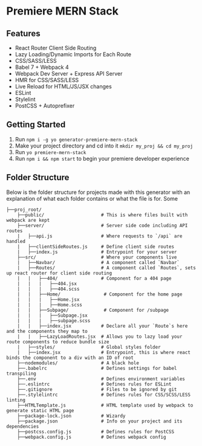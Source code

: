 # Premiere MERN Stack

## Features
- React Router Client Side Routing
- Lazy Loading/Dynamic Imports for Each Route
- CSS/SASS/LESS
- Babel 7 + Webpack 4
- Webpack Dev Server + Express API Server
- HMR for CSS/SASS/LESS
- Live Reload for HTML/JS/JSX changes
- ESLint
- Stylelint
- PostCSS + Autoprefixer

## Getting Started
1. Run `npm i -g yo generator-premiere-mern-stack`
2. Make your project directory and cd into it `mkdir my_proj && cd my_proj`
3. Run `yo premiere-mern-stack`
5. Run `npm i && npm start` to begin your premiere developer experience

## Folder Structure
Below is the folder structure for projects made with this generator with an explanation of what each folder contains or what the file is for. Some

```
├──proj_root/
    ├──public/                     # This is where files built with webpack are kept
    ├──server/                     # Server side code including API routes
    |   ├──api.js                  # Where requests to `/api` are handled
    |   ├──clientSideRoutes.js     # Define client side routes
    |   ├──index.js                # Entrypoint for your server
    ├──src/                        # Where your components live
    |   ├──Navbar/                 # A component called `Navbar`
    |   ├──Routes/                 # A component called `Routes`, sets up react router for client side routing
    |   |   ├──404/                # Component for a 404 page
    |   |   |   ├──404.jsx
    |   |   |   ├──404.scss
    |   |   ├──Home/                # Component for the home page
    |   |   |   ├──Home.jsx
    |   |   |   ├──Home.scss
    |   |   ├──Subpage/             # Component for /subpage
    |   |   |   ├──Subpage.jsx
    |   |   |   ├──subpage.scss
    |   |   ├──index.jsx           # Declare all your `Route`s here and the components they map to
    |   |   ├──LazyLoadRoutes.jsx  # Allows you to lazy load your route components to reduce bundle size
    |   ├──styles/                 # Global styles folder
    |   ├──index.jsx               # Entrypoint, this is where react binds the component to a div with an ID of root
    ├──nodemodules/                # A black hole
    ├──.babelrc                    # Defines settings for babel transpiling
    ├──.env                        # Defines environment variables
    ├──.eslintrc                   # Defines rules for ESLint
    ├──.gitignore                  # Files to be ignored by git
    ├──.stylelintrc                # Defines rules for CSS/SCSS/LESS linting
    ├──HTMLTemplate.js             # HTML template used by webpack to generate static HTML page
    ├──package-lock.json           # Wizardy
    ├──package.json                # Info on your project and its dependencies
    ├──postcss.config.js           # Defines rules for PostCSS
    ├──webpack.config.js           # Defines webpack config
```
